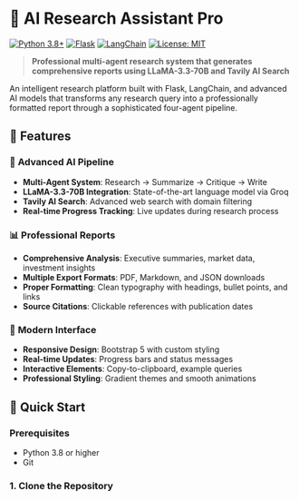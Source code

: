 # 🔬 AI Research Assistant Pro

[![Python 3.8+](https://img.shields.io/badge/python-3.8+-blue.svg)](https://www.python.org/downloads/)
[![Flask](https://img.shields.io/badge/Flask-2.3.0+-green.svg)](https://flask.palletsprojects.com/)
[![LangChain](https://img.shields.io/badge/LangChain-0.2.0+-purple.svg)](https://langchain.com/)
[![License: MIT](https://img.shields.io/badge/License-MIT-yellow.svg)](https://opensource.org/licenses/MIT)

> **Professional multi-agent research system that generates comprehensive reports using LLaMA-3.3-70B and Tavily AI Search**

An intelligent research platform built with Flask, LangChain, and advanced AI models that transforms any research query into a professionally formatted report through a sophisticated four-agent pipeline.

## 🌟 Features

### 🤖 **Advanced AI Pipeline**
- **Multi-Agent System**: Research → Summarize → Critique → Write
- **LLaMA-3.3-70B Integration**: State-of-the-art language model via Groq
- **Tavily AI Search**: Advanced web search with domain filtering
- **Real-time Progress Tracking**: Live updates during research process

### 📊 **Professional Reports**
- **Comprehensive Analysis**: Executive summaries, market data, investment insights
- **Multiple Export Formats**: PDF, Markdown, and JSON downloads
- **Proper Formatting**: Clean typography with headings, bullet points, and links
- **Source Citations**: Clickable references with publication dates

### 🎨 **Modern Interface**
- **Responsive Design**: Bootstrap 5 with custom styling
- **Real-time Updates**: Progress bars and status messages
- **Interactive Elements**: Copy-to-clipboard, example queries
- **Professional Styling**: Gradient themes and smooth animations

## 🚀 Quick Start

### Prerequisites

- Python 3.8 or higher
- Git

### 1. Clone the Repository

